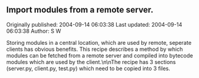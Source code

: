 ## Import modules from a remote server. 
Originally published: 2004-09-14 06:03:38 
Last updated: 2004-09-14 06:03:38 
Author: S W 
 
Storing modules in a central location, which are used by remote, seperate clients has obvious benefits. This recipe describes a method by which modules can be fetched from a remote server and compiled into bytecode modules which are used by the client.\n\nThe recipe has 3 sections (server.py, client.py, test.py) which need to be copied into 3 files.